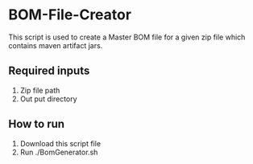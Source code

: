 # BOM-File-Creator
This script is used to create a Master BOM file for a given zip file which contains maven artifact jars.

## Required inputs 
01. Zip file path
02. Out put directory

## How to run
01. Download this script file
02. Run ./BomGenerator.sh
